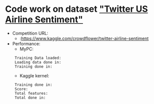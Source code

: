 # Code work on dataset ["Twitter US Airline Sentiment"](https://www.kaggle.com/crowdflower/twitter-airline-sentiment)

 * Competition URL:
   * :https://www.kaggle.com/crowdflower/twitter-airline-sentiment
 * Performance:
   * MyPC:
    ```
     Training Data loaded:
     Loading data done in:
     Training done in:
    ```
   * Kaggle kernel:
    ```
     Training done in:
     Score:
     Total features:
     Total done in:
   ```
